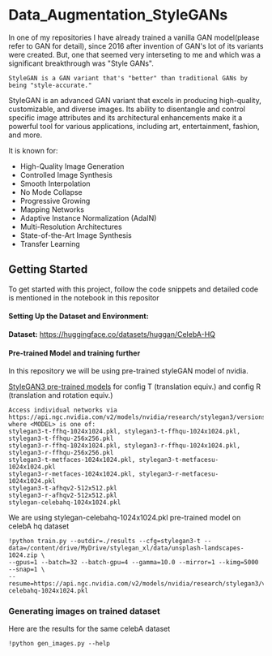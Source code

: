# Data_Augmentation_StyleGANs

In one of my repositories I have already trained a vanilla GAN model(please refer to GAN for detail), since 2016 after invention of GAN's lot of its variants were created. But, one that seemed very interseting to me and which was a significant breakthrough was "Style GANs".

```
StyleGAN is a GAN variant that's "better" than traditional GANs by being "style-accurate."
```

StyleGAN is an advanced GAN variant that excels in producing high-quality, customizable, and diverse images. Its ability to disentangle and control specific image attributes and its architectural enhancements make it a powerful tool for various applications, including art, entertainment, fashion, and more.

It is known for:
* High-Quality Image Generation
* Controlled Image Synthesis
* Smooth Interpolation
* No Mode Collapse
* Progressive Growing
* Mapping Networks
* Adaptive Instance Normalization (AdaIN)
* Multi-Resolution Architectures
* State-of-the-Art Image Synthesis
* Transfer Learning

## Getting Started
To get started with this project, follow the code snippets and detailed code is mentioned in the notebook in this repositor
#### **Setting Up the Dataset and Environment**: 

**Dataset:**
https://huggingface.co/datasets/huggan/CelebA-HQ



#### **Pre-trained Model and training further**
In this repository we will be using pre-trained styleGAN model of nvidia.

[StyleGAN3 pre-trained models](https://catalog.ngc.nvidia.com/orgs/nvidia/teams/research/models/stylegan3) for config T (translation equiv.) and config R (translation and rotation equiv.)
```
Access individual networks via https://api.ngc.nvidia.com/v2/models/nvidia/research/stylegan3/versions/1/files/<MODEL>, where <MODEL> is one of:
stylegan3-t-ffhq-1024x1024.pkl, stylegan3-t-ffhqu-1024x1024.pkl, stylegan3-t-ffhqu-256x256.pkl
stylegan3-r-ffhq-1024x1024.pkl, stylegan3-r-ffhqu-1024x1024.pkl, stylegan3-r-ffhqu-256x256.pkl
stylegan3-t-metfaces-1024x1024.pkl, stylegan3-t-metfacesu-1024x1024.pkl
stylegan3-r-metfaces-1024x1024.pkl, stylegan3-r-metfacesu-1024x1024.pkl
stylegan3-t-afhqv2-512x512.pkl
stylegan3-r-afhqv2-512x512.pkl
stylegan-celebahq-1024x1024.pkl
```
We are using stylegan-celebahq-1024x1024.pkl pre-trained model on celebA hq dataset
```python3
!python train.py --outdir=./results --cfg=stylegan3-t --data=/content/drive/MyDrive/stylegan_xl/data/unsplash-landscapes-1024.zip \
--gpus=1 --batch=32 --batch-gpu=4 --gamma=10.0 --mirror=1 --kimg=5000 --snap=1 \
--resume=https://api.ngc.nvidia.com/v2/models/nvidia/research/stylegan3/versions/1/files/stylegan-celebahq-1024x1024.pkl
```

### Generating images on trained dataset
Here are the results for the same celebA dataset

```python3
!python gen_images.py --help
```

```python3
```
